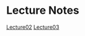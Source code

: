 Lecture Notes
======
[Lecture02](https://www.notion.so/bluecandle/cs231n-2017-lecture2-de5b63768310463593c4172de4211641)
[Lecture03](https://www.notion.so/bluecandle/CS231n-2017-lecture3-a167e077f2ea4a8aaf59fd0a508013cf)
